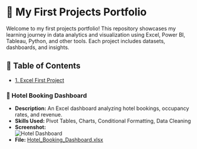 # 🚀 My First Projects Portfolio
Welcome to my first projects portfolio! This repository showcases my learning journey in data analytics and visualization using Excel, Power BI, Tableau, Python, and other tools. Each project includes datasets, dashboards, and insights.  

## 📂 Table of Contents
- [1. Excel First Project](#Hotel-Booking-Project.xlsx)
  







### 📌 Hotel Booking Dashboard  
- **Description:** An Excel dashboard analyzing hotel bookings, occupancy rates, and revenue.  
- **Skills Used:** Pivot Tables, Charts, Conditional Formatting, Data Cleaning  
- **Screenshot:**  
  ![Hotel Dashboard](images/hotel_dashboard.png)  
- **File:** [Hotel_Booking_Dashboard.xlsx](Excel/Hotel_Booking_Dashboard.xlsx)
